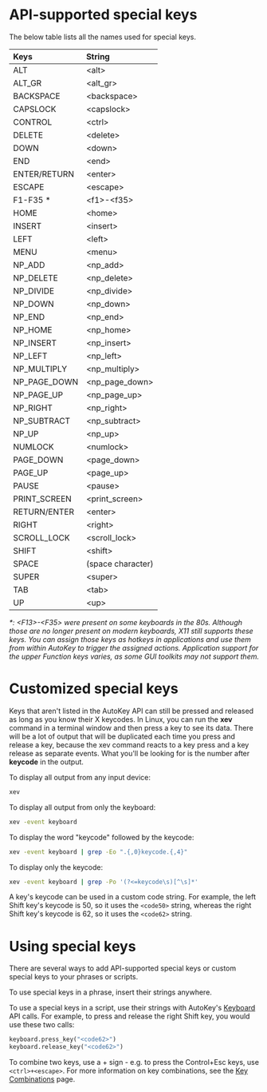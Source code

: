 # API-supported special keys

The below table lists all the names used for special keys.

| Keys | String |
|:---------|:-----------|
| ALT | \<alt> |
| ALT_GR | \<alt_gr> |
| BACKSPACE | \<backspace> |
| CAPSLOCK | \<capslock> |
| CONTROL | \<ctrl> |
| DELETE | \<delete> |
| DOWN | \<down> |
| END | \<end> |
| ENTER/RETURN | \<enter> |
| ESCAPE | \<escape> |
| F1-F35 * | \<f1>-\<f35> |
| HOME | \<home> |
| INSERT | \<insert> |
| LEFT | \<left> |
| MENU | \<menu> |
| NP_ADD | \<np_add> |
| NP_DELETE | \<np_delete> |
| NP_DIVIDE | \<np_divide> |
| NP_DOWN | \<np_down> |
| NP_END | \<np_end> |
| NP_HOME | \<np_home> |
| NP_INSERT | \<np_insert> |
| NP_LEFT | \<np_left> |
| NP_MULTIPLY | \<np_multiply> |
| NP_PAGE_DOWN | \<np_page_down> |
| NP_PAGE_UP | \<np_page_up> |
| NP_RIGHT | \<np_right> |
| NP_SUBTRACT | \<np_subtract> |
| NP_UP | \<np_up> |
| NUMLOCK | \<numlock> |
| PAGE_DOWN | \<page_down> |
| PAGE_UP | \<page_up> |
| PAUSE | \<pause> |
| PRINT_SCREEN | \<print_screen> |
| RETURN/ENTER | \<enter> |
| RIGHT | \<right> |
| SCROLL_LOCK | \<scroll_lock> |
| SHIFT | \<shift> |
| SPACE | (space character) |
| SUPER | \<super> |
| TAB | \<tab> |
| UP | \<up> |

_*: \<F13>-\<F35> were present on some keyboards in the 80s. Although those are no longer present on modern keyboards, X11 still supports these keys. You can assign those keys as hotkeys in applications and use them from within AutoKey to trigger the assigned actions. Application support for the upper Function keys varies, as some GUI toolkits may not support them._

# Customized special keys
Keys that aren't listed in the AutoKey API can still be pressed and released as long as you know their X keycodes. In Linux, you can run the **xev** command in a terminal window and then press a key to see its data. There will be a lot of output that will be duplicated each time you press and release a key, because the xev command reacts to a key press and a key release as separate events. What you'll be looking for is the number after **keycode** in the output.

To display all output from any input device:
```bash
xev
```

To display all output from only the keyboard:
```bash
xev -event keyboard
```

To display the word "keycode" followed by the keycode:
```bash
xev -event keyboard | grep -Eo ".{,0}keycode.{,4}"
```

To display only the keycode:
```bash
xev -event keyboard | grep -Po '(?<=keycode\s)[^\s]*'
```
A key's keycode can be used in a custom code string. For example, the left Shift key's keycode is 50, so it uses the `<code50>` string, whereas the right Shift key's keycode is 62, so it uses the `<code62>` string.

# Using special keys
There are several ways to add API-supported special keys or custom special keys to your phrases or scripts.

To use special keys in a phrase, insert their strings anywhere.

To use a special keys in a script, use their strings with AutoKey's [Keyboard](https://github.com/autokey/autokey/wiki/API-Examples#keyboard) API calls. For example, to press and release the right Shift key, you would use these two calls:
```python
keyboard.press_key("<code62>")
keyboard.release_key("<code62>")
```
To combine two keys, use a + sign - e.g. to press the Control+Esc keys, use `<ctrl>+<escape>`. For more information on key combinations, see the [Key Combinations](https://github.com/autokey/autokey/wiki/Key-Combinations) page.
